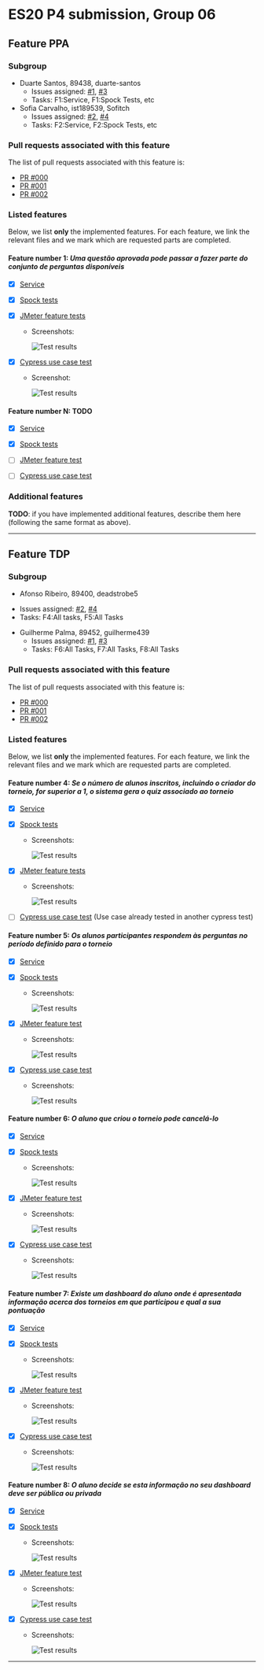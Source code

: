 # ES20 P4 submission, Group 06

## Feature PPA

### Subgroup

 - Duarte Santos, 89438, duarte-santos
   + Issues assigned: [#1](https://github.com), [#3](https://github.com)
   + Tasks: F1:Service, F1:Spock Tests, etc
 - Sofia Carvalho, ist189539, Sofitch
   + Issues assigned: [#2](https://github.com), [#4](https://github.com)
   + Tasks: F2:Service, F2:Spock Tests, etc
 
### Pull requests associated with this feature

The list of pull requests associated with this feature is:

 - [PR #000](https://github.com)
 - [PR #001](https://github.com)
 - [PR #002](https://github.com)


### Listed features

Below, we list **only** the implemented features. For each feature, we link the relevant files and we mark which are requested parts are completed.

#### Feature number 1: _Uma questão aprovada pode passar a fazer parte do conjunto de perguntas disponíveis_

 - [x] [Service](https://github.com)
 - [x] [Spock tests](https://github.com)
 - [x] [JMeter feature tests](https://github.com)
   + Screenshots:
      
     ![Test results](https://raw.githubusercontent.com/tecnico-softeng/templates/master/sprints/p2-images/jmeter_create_1.png)
     
 - [x] [Cypress use case test](https://github.com)
   + Screenshot: 
   
     ![Test results](https://raw.githubusercontent.com/tecnico-softeng/templates/master/sprints/p3-images/cypress_results.png)

#### Feature number N: **TODO**

 - [x] [Service](https://github.com)
 - [x] [Spock tests](https://github.com)
 - [ ] [JMeter feature test](https://github.com)
 - [ ] [Cypress use case test](https://github.com)


### Additional features

**TODO**: if you have implemented additional features, describe them here (following the same format as above).


---

## Feature TDP

### Subgroup

 - Afonso Ribeiro, 89400, deadstrobe5
  + Issues assigned: [#2](https://github.com), [#4](https://github.com)
  + Tasks: F4:All tasks, F5:All Tasks
 - Guilherme Palma, 89452, guilherme439
   + Issues assigned: [#1](https://github.com), [#3](https://github.com)
   + Tasks: F6:All Tasks, F7:All Tasks, F8:All Tasks
 
### Pull requests associated with this feature

The list of pull requests associated with this feature is:

 - [PR #000](https://github.com)
 - [PR #001](https://github.com)
 - [PR #002](https://github.com)


### Listed features

Below, we list **only** the implemented features. For each feature, we link the relevant files and we mark which are requested parts are completed.

#### Feature number 4: _Se o número de alunos inscritos, incluindo o criador do torneio, for superior a 1, o sistema gera o quiz associado ao torneio_

 - [x] [Service](https://github.com)
 - [x] [Spock tests](https://github.com)
    + Screenshots:
        
        ![Test results](https://raw.githubusercontent.com/tecnico-softeng/templates/master/sprints/p2-images/jmeter_create_1.png)

 - [x] [JMeter feature tests](https://github.com)
   + Screenshots:
      
        ![Test results](https://raw.githubusercontent.com/tecnico-softeng/templates/master/sprints/p2-images/jmeter_create_1.png)
     
 - [ ] [Cypress use case test](https://github.com) (Use case already tested in another cypress test)


#### Feature number 5: _Os alunos participantes respondem às perguntas no período definido para o torneio_

 - [x] [Service](https://github.com)
 - [x] [Spock tests](https://github.com)
     + Screenshots:
        
        ![Test results](https://raw.githubusercontent.com/tecnico-softeng/templates/master/sprints/p2-images/jmeter_create_1.png)

 - [x] [JMeter feature test](https://github.com)
     + Screenshots:
        
        ![Test results](https://raw.githubusercontent.com/tecnico-softeng/templates/master/sprints/p2-images/jmeter_create_1.png)

 - [x] [Cypress use case test](https://github.com)
     + Screenshots:
        
        ![Test results](https://raw.githubusercontent.com/tecnico-softeng/templates/master/sprints/p2-images/jmeter_create_1.png)

#### Feature number 6: _O aluno que criou o torneio pode cancelá-lo_

 - [x] [Service](https://github.com)
 - [x] [Spock tests](https://github.com)
     + Screenshots:
        
        ![Test results](https://raw.githubusercontent.com/tecnico-softeng/templates/master/sprints/p2-images/jmeter_create_1.png)

 - [x] [JMeter feature test](https://github.com)
     + Screenshots:
        
        ![Test results](https://raw.githubusercontent.com/tecnico-softeng/templates/master/sprints/p2-images/jmeter_create_1.png)

 - [x] [Cypress use case test](https://github.com)
     + Screenshots:
        
        ![Test results](https://raw.githubusercontent.com/tecnico-softeng/templates/master/sprints/p2-images/jmeter_create_1.png)

#### Feature number 7: _Existe um dashboard do aluno onde é apresentada informação acerca dos torneios em que participou e qual a sua pontuação_

 - [x] [Service](https://github.com)
 - [x] [Spock tests](https://github.com)
     + Screenshots:
        
        ![Test results](https://raw.githubusercontent.com/tecnico-softeng/templates/master/sprints/p2-images/jmeter_create_1.png)

 - [x] [JMeter feature test](https://github.com)
     + Screenshots:
        
        ![Test results](https://raw.githubusercontent.com/tecnico-softeng/templates/master/sprints/p2-images/jmeter_create_1.png)

 - [x] [Cypress use case test](https://github.com)
     + Screenshots:
        
        ![Test results](https://raw.githubusercontent.com/tecnico-softeng/templates/master/sprints/p2-images/jmeter_create_1.png)

#### Feature number 8: _O aluno decide se esta informação no seu dashboard deve ser pública ou privada_

 - [x] [Service](https://github.com)
 - [x] [Spock tests](https://github.com)
     + Screenshots:
        
        ![Test results](https://raw.githubusercontent.com/tecnico-softeng/templates/master/sprints/p2-images/jmeter_create_1.png)

 - [x] [JMeter feature test](https://github.com)
     + Screenshots:
        
        ![Test results](https://raw.githubusercontent.com/tecnico-softeng/templates/master/sprints/p2-images/jmeter_create_1.png)

 - [x] [Cypress use case test](https://github.com)
     + Screenshots:
        
        ![Test results](https://raw.githubusercontent.com/tecnico-softeng/templates/master/sprints/p2-images/jmeter_create_1.png)



---
